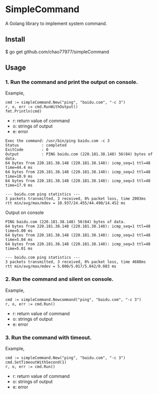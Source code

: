 # SimpleCommand
A Golang library to implement system command.

## Install
$ go get github.com/chao77977/simpleCommand

## Usage

### 1. Run the command and print the output on console.
Example,
```
cmd := simpleCommand.New("ping", "baidu.com", "-c 3")
r, o, err := cmd.RunWithOutput()
fmt.Println(cmd)
```
* r: return value of command
* o: strings of output
* e: error

```
Exec the command: /usr/bin/ping baidu.com -c 3
Status          : completed
ExitCode        : 0
Output          : PING baidu.com (220.181.38.148) 56(84) bytes of data.
64 bytes from 220.181.38.148 (220.181.38.148): icmp_seq=1 ttl=48 time=44.4 ms
64 bytes from 220.181.38.148 (220.181.38.148): icmp_seq=2 ttl=48 time=10.9 ms
64 bytes from 220.181.38.148 (220.181.38.148): icmp_seq=3 ttl=48 time=17.9 ms

--- baidu.com ping statistics ---
3 packets transmitted, 3 received, 0% packet loss, time 2003ms
rtt min/avg/max/mdev = 10.937/24.455/44.490/14.452 ms
```

Output on console
```
PING baidu.com (220.181.38.148) 56(84) bytes of data.
64 bytes from 220.181.38.148 (220.181.38.148): icmp_seq=1 ttl=48 time=5.00 ms
64 bytes from 220.181.38.148 (220.181.38.148): icmp_seq=2 ttl=48 time=5.04 ms
64 bytes from 220.181.38.148 (220.181.38.148): icmp_seq=3 ttl=48 time=5.01 ms

--- baidu.com ping statistics ---
3 packets transmitted, 3 received, 0% packet loss, time 4688ms
rtt min/avg/max/mdev = 5.000/5.017/5.042/0.083 ms
```

### 2. Run the command and silent on console.
Example,
```
cmd := simpleCommand.Newcommand("ping", "baidu.com", "-c 3")
r, o, err := cmd.Run()
```
* r: return value of command
* o: strings of output
* e: error

### 3. Run the command with timeout.
Example,
```
cmd := simpleCommand.New("ping", "baidu.com", "-c 3")
cmd.SetTimeoutWithSecond(1)
r, o, err := cmd.Run()
```
* r: return value of command
* o: strings of output
* e: error
